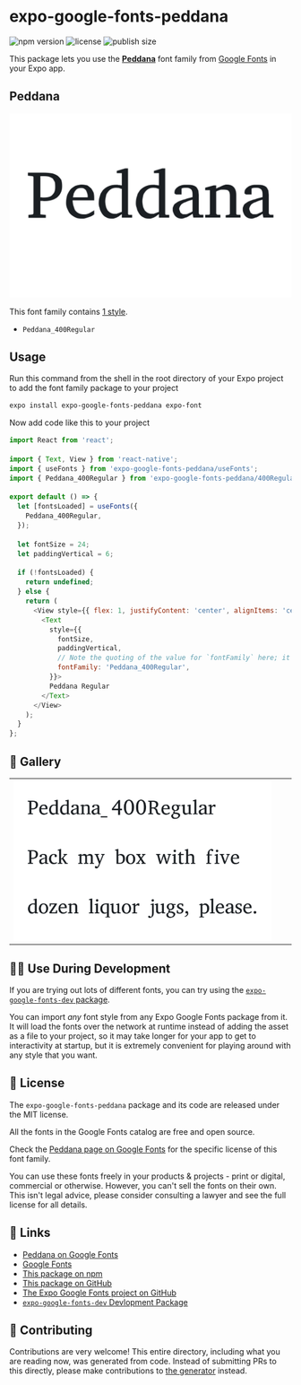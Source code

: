 # expo-google-fonts-peddana

![npm version](https://flat.badgen.net/npm/v/expo-google-fonts-peddana)
![license](https://flat.badgen.net/github/license/expo/google-fonts)
![publish size](https://flat.badgen.net/packagephobia/install/expo-google-fonts-peddana)

This package lets you use the [**Peddana**](https://fonts.google.com/specimen/Peddana) font family from [Google Fonts](https://fonts.google.com/) in your Expo app.

## Peddana

![Peddana](./font-family.png)

This font family contains [1 style](#-gallery).

- `Peddana_400Regular`

## Usage

Run this command from the shell in the root directory of your Expo project to add the font family package to your project
```sh
expo install expo-google-fonts-peddana expo-font
```

Now add code like this to your project
```js
import React from 'react';

import { Text, View } from 'react-native';
import { useFonts } from 'expo-google-fonts-peddana/useFonts';
import { Peddana_400Regular } from 'expo-google-fonts-peddana/400Regular';

export default () => {
  let [fontsLoaded] = useFonts({
    Peddana_400Regular,
  });

  let fontSize = 24;
  let paddingVertical = 6;

  if (!fontsLoaded) {
    return undefined;
  } else {
    return (
      <View style={{ flex: 1, justifyContent: 'center', alignItems: 'center' }}>
        <Text
          style={{
            fontSize,
            paddingVertical,
            // Note the quoting of the value for `fontFamily` here; it expects a string!
            fontFamily: 'Peddana_400Regular',
          }}>
          Peddana Regular
        </Text>
      </View>
    );
  }
};

```

## 🔡 Gallery


||||
|-|-|-|
|![Peddana_400Regular](.//400Regular/Peddana_400Regular.ttf.png)||||


## 👩‍💻 Use During Development

If you are trying out lots of different fonts, you can try using the [`expo-google-fonts-dev` package](https://github.com/freeboub/google-fonts/tree/master/font-packages/dev#readme).

You can import *any* font style from any Expo Google Fonts package from it. It will load the fonts
over the network at runtime instead of adding the asset as a file to your project, so it may take longer
for your app to get to interactivity at startup, but it is extremely convenient
for playing around with any style that you want.

## 📖 License

The `expo-google-fonts-peddana` package and its code are released under the MIT license.

All the fonts in the Google Fonts catalog are free and open source.

Check the [Peddana page on Google Fonts](https://fonts.google.com/specimen/Peddana) for the specific license of this font family.

You can use these fonts freely in your products & projects - print or digital, commercial or otherwise. However, you can't sell the fonts on their own. This isn't legal advice, please consider consulting a lawyer and see the full license for all details.

## 🔗 Links

- [Peddana on Google Fonts](https://fonts.google.com/specimen/Peddana)
- [Google Fonts](https://fonts.google.com/)
- [This package on npm](https://www.npmjs.com/package/expo-google-fonts-peddana)
- [This package on GitHub](https://github.com/freeboub/google-fonts/tree/master/font-packages/peddana)
- [The Expo Google Fonts project on GitHub](https://github.com/freeboub/google-fonts)
- [`expo-google-fonts-dev` Devlopment Package](https://github.com/freeboub/google-fonts/tree/master/font-packages/dev)

## 🤝 Contributing

Contributions are very welcome! This entire directory, including what you are reading now, was generated from code. Instead of submitting PRs to this directly, please make contributions to [the generator](https://github.com/freeboub/google-fonts/tree/master/packages/generator) instead.
